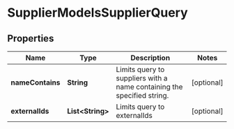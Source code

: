 

# SupplierModelsSupplierQuery

## Properties

Name | Type | Description | Notes
------------ | ------------- | ------------- | -------------
**nameContains** | **String** | Limits query to suppliers with a name containing the specified string. |  [optional]
**externalIds** | **List&lt;String&gt;** | Limits query to externalIds |  [optional]




